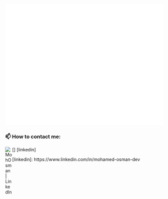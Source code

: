 ![Metrics](/github-metrics.svg)
### 📫 How to contact me:

[<img align="left" alt="MohOsman | LinkedIn" width="22px" src="https://www.iconfinder.com/icons/4102586/download/svg/512" />]
[linkedin]


</details>
[linkedin]: https://www.linkedin.com/in/mohamed-osman-dev

